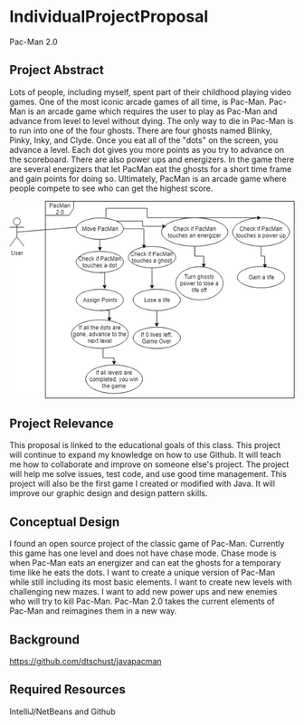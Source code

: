 # IndividualProjectProposal
  Pac-Man 2.0

## Project Abstract

  Lots of people, including myself, spent part of their childhood playing video games. One of the most iconic arcade games of all time, is Pac-Man. Pac-Man is an arcade game which requires the user to play as Pac-Man and advance from level to level without dying. The only way to die in Pac-Man is to run into one of the four ghosts. There are four ghosts named Blinky, Pinky, Inky, and Clyde. Once you eat all of the "dots" on the screen, you advance a level. Each dot gives you more points as you try to advance on the scoreboard. There are also power ups and energizers. In the game there are several energizers that let PacMan eat the ghosts for a short time frame and gain points for doing so. Ultimately, PacMan is an arcade game where people compete to see who can get the highest score.
  
![Use Case Image](RichardKemmerer_PacMan2.png)  
  
  
## Project Relevance  
  
  This proposal is linked to the educational goals of this class. This project will continue to expand my knowledge on how to use Github. It will teach me how to collaborate and improve on someone else's project. The project will help me solve issues, test code, and use good time management. This project will also be the first game I created or modified with Java. It will improve our graphic design and design pattern skills.
  
## Conceptual Design  
  
  I found an open source project of the classic game of Pac-Man. Currently this game has one level and does not have chase mode. Chase mode is when Pac-Man eats an energizer and can eat the ghosts for a temporary time like he eats the dots. I want to create a unique version of Pac-Man while still including its most basic elements. I want to create new levels with challenging new mazes. I want to add new power ups and new enemies who will try to kill Pac-Man. Pac-Man 2.0 takes the current elements of Pac-Man and reimagines them in a new way.
  
  
## Background 

  https://github.com/dtschust/javapacman 
  
  
## Required Resources  
  IntelliJ/NetBeans and Github
